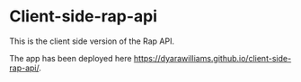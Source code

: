 # Client-side-rap-api
This is the client side version of the Rap API.

The app has been deployed here https://dyarawilliams.github.io/client-side-rap-api/.
